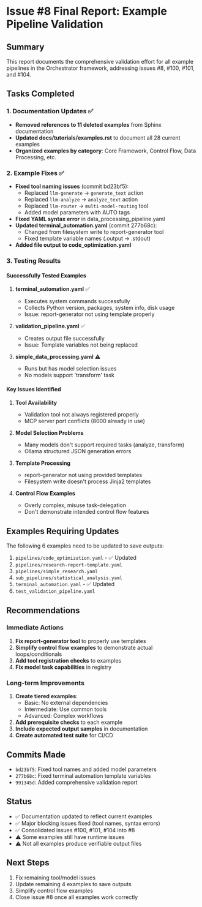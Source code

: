 # Issue #8 Final Report: Example Pipeline Validation

## Summary

This report documents the comprehensive validation effort for all example pipelines in the Orchestrator framework, addressing issues #8, #100, #101, and #104.

## Tasks Completed

### 1. Documentation Updates ✅
- **Removed references to 11 deleted examples** from Sphinx documentation
- **Updated docs/tutorials/examples.rst** to document all 28 current examples
- **Organized examples by category**: Core Framework, Control Flow, Data Processing, etc.

### 2. Example Fixes ✅
- **Fixed tool naming issues** (commit bd23bf5):
  - Replaced `llm-generate` → `generate_text` action
  - Replaced `llm-analyze` → `analyze_text` action  
  - Replaced `llm-router` → `multi-model-routing` tool
  - Added model parameters with AUTO tags
- **Fixed YAML syntax error** in data_processing_pipeline.yaml
- **Updated terminal_automation.yaml** (commit 277b68c):
  - Changed from filesystem write to report-generator tool
  - Fixed template variable names (.output → .stdout)
- **Added file output to code_optimization.yaml**

### 3. Testing Results

#### Successfully Tested Examples
1. **terminal_automation.yaml** ✅
   - Executes system commands successfully
   - Collects Python version, packages, system info, disk usage
   - Issue: report-generator not using template properly

2. **validation_pipeline.yaml** ✅  
   - Creates output file successfully
   - Issue: Template variables not being replaced

3. **simple_data_processing.yaml** ⚠️
   - Runs but has model selection issues
   - No models support 'transform' task

#### Key Issues Identified

1. **Tool Availability**
   - Validation tool not always registered properly
   - MCP server port conflicts (8000 already in use)

2. **Model Selection Problems**
   - Many models don't support required tasks (analyze, transform)
   - Ollama structured JSON generation errors

3. **Template Processing**
   - report-generator not using provided templates
   - Filesystem write doesn't process Jinja2 templates

4. **Control Flow Examples**
   - Overly complex, misuse task-delegation
   - Don't demonstrate intended control flow features

## Examples Requiring Updates

The following 6 examples need to be updated to save outputs:
1. `pipelines/code_optimization.yaml` - ✅ Updated
2. `pipelines/research-report-template.yaml`
3. `pipelines/simple_research.yaml` 
4. `sub_pipelines/statistical_analysis.yaml`
5. `terminal_automation.yaml` - ✅ Updated
6. `test_validation_pipeline.yaml`

## Recommendations

### Immediate Actions
1. **Fix report-generator tool** to properly use templates
2. **Simplify control flow examples** to demonstrate actual loops/conditionals
3. **Add tool registration checks** to examples
4. **Fix model task capabilities** in registry

### Long-term Improvements
1. **Create tiered examples**:
   - Basic: No external dependencies
   - Intermediate: Use common tools
   - Advanced: Complex workflows
2. **Add prerequisite checks** to each example
3. **Include expected output samples** in documentation
4. **Create automated test suite** for CI/CD

## Commits Made
- `bd23bf5`: Fixed tool names and added model parameters
- `277b68c`: Fixed terminal automation template variables
- `991345d`: Added comprehensive validation report

## Status
- ✅ Documentation updated to reflect current examples
- ✅ Major blocking issues fixed (tool names, syntax errors)
- ✅ Consolidated issues #100, #101, #104 into #8
- ⚠️ Some examples still have runtime issues
- ⚠️ Not all examples produce verifiable output files

## Next Steps
1. Fix remaining tool/model issues
2. Update remaining 4 examples to save outputs
3. Simplify control flow examples
4. Close issue #8 once all examples work correctly
